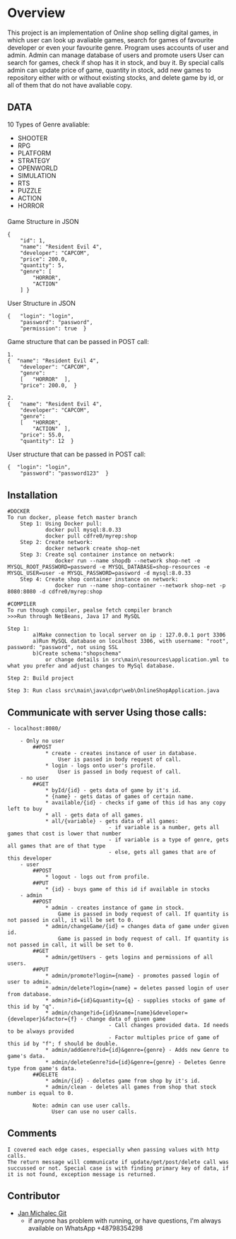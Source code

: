 # Overview
This project is an implementation of Online shop selling digital games, in which user can look up avaliable games, search for games of favourite developer or even your favourite genre.
Program uses accounts of user and admin. Admin can manage database of users and promote users 
User can search for games, check if shop has it in stock, and buy it.
By special calls admin can update price of game, quantity in stock, add new games to repository either with or without existing stocks, and delete game by id, or all of them that do not have avaliable copy.
## DATA
10 Types of Genre avaliable:
* SHOOTER
* RPG
* PLATFORM
* STRATEGY
* OPENWORLD
* SIMULATION
* RTS
* PUZZLE
* ACTION
* HORROR
####
Game Structure in JSON
```
{
    "id": 1,
    "name": "Resident Evil 4",
    "developer": "CAPCOM",
    "price": 200.0,
    "quantity": 5,
    "genre": [
        "HORROR",
        "ACTION"
    ] }
```

User Structure in JSON
```
{   "login": "login",
    "password": "password",
    "permission": true  }
```

Game structure that can be passed in POST call:
```
1. 
{  "name": "Resident Evil 4",
    "developer": "CAPCOM",
    "genre": 
    [   "HORROR"  ],
    "price": 200.0,  }

2.  
{   "name": "Resident Evil 4",
    "developer": "CAPCOM",
    "genre": 
    [   "HORROR",
        "ACTION"  ],
    "price": 55.0,
    "quantity": 12  }
```
User structure that can be passed in POST call:
```
{  "login": "login",
    "password": "password123"  }
```
## Installation
    #DOCKER
    To run docker, please fetch master branch
        Step 1: Using Docker pull:
                docker pull mysql:8.0.33
                docker pull cdfre0/myrep:shop
        Step 2: Create network:
                docker network create shop-net
        Step 3: Create sql container instance on network:
                   docker run --name shopdb --network shop-net -e MYSQL_ROOT_PASSWORD=password -e MYSQL_DATABASE=shop-resources -e MYSQL_USER=user -e MYSQL_PASSWORD=password -d mysql:8.0.33
        Step 4: Create shop container instance on network:
                   docker run --name shop-container --network shop-net -p 8080:8080 -d cdfre0/myrep:shop

    #COMPILER
    To run though compiler, pealse fetch compiler branch
    >>>Run through NetBeans, Java 17 and MySQL

    Step 1: 
            a)Make connection to local server on ip : 127.0.0.1 port 3306
            a)Run MySQL database on localhost 3306, with username: "root", password: "password", not using SSL
            b)Create schema:"shopschema"
                or change details in src\main\resources\application.yml to what you prefer and adjust changes to MySql database.

    Step 2: Build project

    Step 3: Run class src\main\java\cdpr\web\OnlineShopApplication.java

## Communicate with server Using those calls:
    - localhost:8080/

        - Only no user
            ##POST
                * create - creates instance of user in database.
                    User is passed in body request of call.
                * login - logs onto user's profile.
                    User is passed in body request of call.
        - no user
            ##GET
                * byId/{id} - gets data of game by it's id.
                * {name} - gets datas of games of certain name.
                * available/{id} - checks if game of this id has any copy left to buy
                * all - gets data of all games.
                * all/{variable} - gets data of all games:
                                    - if variable is a number, gets all games that cost is lower that number
                                    - if variable is a type of genre, gets all games that are of that type
                                    - else, gets all games that are of this developer
        - user
            ##POST
                * logout - logs out from profile.
            ##PUT
                * {id} - buys game of this id if available in stocks
        - admin
            ##POST
                * admin - creates instance of game in stock.
                    Game is passed in body request of call. If quantity is not passed in call, it will be set to 0. 
                * admin/changeGame/{id} = changes data of game under given id.
                    Game is passed in body request of call. If quantity is not passed in call, it will be set to 0. 
            ##GET
                * admin/getUsers - gets logins and permissions of all users.
            ##PUT
                * admin/promote?login={name} - promotes passed login of user to admin.
                * admin/delete?login={name} = deletes passed login of user from database.
                * admin?id={id}&quantity={q} - supplies stocks of game of this id by "q".
                * admin/change?id={id}&name=[name}&developer={developer}&factor={f} - change data of given game
                                    - Call changes provided data. Id needs to be always provided
                                    - Factor multiples price of game of this id by "f"; f should be double.
                * admin/addGenre?id={id}&genre={genre} - Adds new Genre to game's data.
                * admin/deleteGenre?id={id}&genre={genre} - Deletes Genre type from game's data.
            ##DELETE
                * admin/{id} - deletes game from shop by it's id.
                * admin/clean - deletes all games from shop that stock number is equal to 0.

            Note: admin can use user calls. 
                  User can use no user calls.

## Comments
    I covered each edge cases, especially when passing values with http calls. 
    The return message will communicate if update/get/post/delete call was succussed or not. Special case is with finding primary key of data, if it is not found, exception message is returned.

## Contributor
* [Jan Michalec Git](https://github.com/cdfre0)
    - if anyone has problem with running, or have questions, I'm always available on WhatsApp +48798354298

